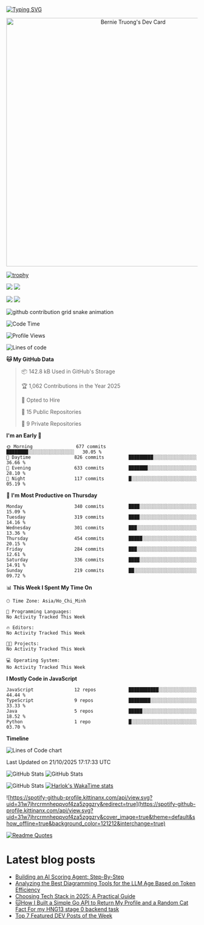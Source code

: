 [![Typing SVG](https://readme-typing-svg.demolab.com?font=Fira+Code&pause=1000&color=F37022&center=true&vCenter=true&random=true&width=435&lines=A+Senior+Student+at+FPT+University;A+Member+of+Japanese+Software+Club;A+Passionate+and+Curiosity+Developer)](https://git.io/typing-svg)

<div align="center">
   <a href="https://app.daily.dev/bernietruong">
      <img src="./devcard.png" width="652" alt="Bernie Truong's Dev Card"/>
   </a>
</div>

[![trophy](https://github-profile-trophy.vercel.app/?username=i-am-truong&theme=buddhism)](https://github.com/ryo-ma/github-profile-trophy)

![](https://raw.githubusercontent.com/i-am-truong/i-am-truong/master/generated/languages.svg#gh-dark-mode-only)
![](https://raw.githubusercontent.com/i-am-truong/i-am-truong/master/generated/overview.svg#gh-dark-mode-only)

![](https://raw.githubusercontent.com/i-am-truong/i-am-truong/master/generated/overview.svg#gh-light-mode-only)
![](https://raw.githubusercontent.com/i-am-truong/i-am-truong/master/generated/languages.svg#gh-light-mode-only)

<picture>
  <source
    media="(prefers-color-scheme: dark)"
    srcset="https://raw.githubusercontent.com/i-am-truong/i-am-truong/output/github-contribution-grid-snake-dark.svg"
  />
  <source
    media="(prefers-color-scheme: light)"
    srcset="https://raw.githubusercontent.com/i-am-truong/i-am-truong/output/github-contribution-grid-snake.svg"
  />
  <img
    alt="github contribution grid snake animation"
    src="https://raw.githubusercontent.com/i-am-truong/i-am-truong/output/github-contribution-grid-snake.svg"
  />
</picture>

<!--START_SECTION:waka-->
![Code Time](http://img.shields.io/badge/Code%20Time-14%20hrs%2031%20mins-blue)

![Profile Views](http://img.shields.io/badge/Profile%20Views-0-blue)

![Lines of code](https://img.shields.io/badge/From%20Hello%20World%20I%27ve%20Written-893.1%20thousand%20lines%20of%20code-blue)

**🐱 My GitHub Data** 

> 📦 142.8 kB Used in GitHub's Storage 
 > 
> 🏆 1,062 Contributions in the Year 2025
 > 
> 💼 Opted to Hire
 > 
> 📜 15 Public Repositories 
 > 
> 🔑 9 Private Repositories 
 > 
**I'm an Early 🐤** 

```text
🌞 Morning                677 commits         ████████░░░░░░░░░░░░░░░░░   30.05 % 
🌆 Daytime                826 commits         █████████░░░░░░░░░░░░░░░░   36.66 % 
🌃 Evening                633 commits         ███████░░░░░░░░░░░░░░░░░░   28.10 % 
🌙 Night                  117 commits         █░░░░░░░░░░░░░░░░░░░░░░░░   05.19 % 
```
📅 **I'm Most Productive on Thursday** 

```text
Monday                   340 commits         ████░░░░░░░░░░░░░░░░░░░░░   15.09 % 
Tuesday                  319 commits         ████░░░░░░░░░░░░░░░░░░░░░   14.16 % 
Wednesday                301 commits         ███░░░░░░░░░░░░░░░░░░░░░░   13.36 % 
Thursday                 454 commits         █████░░░░░░░░░░░░░░░░░░░░   20.15 % 
Friday                   284 commits         ███░░░░░░░░░░░░░░░░░░░░░░   12.61 % 
Saturday                 336 commits         ████░░░░░░░░░░░░░░░░░░░░░   14.91 % 
Sunday                   219 commits         ██░░░░░░░░░░░░░░░░░░░░░░░   09.72 % 
```


📊 **This Week I Spent My Time On** 

```text
🕑︎ Time Zone: Asia/Ho_Chi_Minh

💬 Programming Languages: 
No Activity Tracked This Week

🔥 Editors: 
No Activity Tracked This Week

🐱‍💻 Projects: 
No Activity Tracked This Week

💻 Operating System: 
No Activity Tracked This Week
```

**I Mostly Code in JavaScript** 

```text
JavaScript               12 repos            ███████████░░░░░░░░░░░░░░   44.44 % 
TypeScript               9 repos             ████████░░░░░░░░░░░░░░░░░   33.33 % 
Java                     5 repos             █████░░░░░░░░░░░░░░░░░░░░   18.52 % 
Python                   1 repo              █░░░░░░░░░░░░░░░░░░░░░░░░   03.70 % 
```



**Timeline**

![Lines of Code chart](https://raw.githubusercontent.com/i-am-truong/i-am-truong/master/assets/bar_graph.png)


 Last Updated on 21/10/2025 17:17:33 UTC
<!--END_SECTION:waka-->

![GitHub Stats](https://github-readme-stats.vercel.app/api?username=i-am-truong&show=reviews,discussions_started,discussions_answered,prs_merged,prs_merged_percentage&theme=ambient_gradient&rank_icon=percentile&show_icons=true&include_all_commits=true&hide_border=true&count_private=true)
![GitHub Stats](https://streak-stats.demolab.com?user=i-am-truong&theme=ambient_gradient&hide_border=true)

![GitHub Stats](https://github-readme-stats.vercel.app/api/top-langs/?username=i-am-truong&theme=ambient_gradient&show_icons=true&hide_border=true&layout=compact)
[![Harlok's WakaTime stats](https://github-readme-stats.vercel.app/api/wakatime?username=iamtruong&theme=ambient_gradient&layout=compact&custom_title=Bernie%20Truong's%20WakaTime%20Stats)](https://github.com/anuraghazra/github-readme-stats)

![https://spotify-github-profile.kittinanx.com/api/view.svg?uid=31w7jhrcrmnheppvof4za5zggzry&redirect=true](https://spotify-github-profile.kittinanx.com/api/view.svg?uid=31w7jhrcrmnheppvof4za5zggzry&cover_image=true&theme=default&show_offline=true&background_color=121212&interchange=true)

[![Readme Quotes](https://quotes-github-readme.vercel.app/api?type=horizontal&theme=github_blue)](https://github.com/piyushsuthar/github-readme-quotes)


# Latest blog posts
<!-- BLOG-POST-LIST:START -->
- [Building an AI Scoring Agent: Step-By-Step](https://dev.to/jessesbyers/building-an-ai-scoring-agent-step-by-step-3cbn)
- [Analyzing the Best Diagramming Tools for the LLM Age Based on Token Efficiency](https://dev.to/_768dd7ab130016ab8b0a/analyzing-the-best-diagramming-tools-for-the-llm-age-based-on-token-efficiency-5891)
- [Choosing Tech Stack in 2025: A Practical Guide](https://dev.to/dimeloper/choosing-tech-stack-in-2025-a-practical-guide-4gll)
- [🐱How I Built a Simple Go API to Return My Profile and a Random Cat Fact For my HNG13 stage 0 backend task](https://dev.to/i_ce_u/how-i-built-a-simple-go-api-to-return-my-profile-and-a-random-cat-fact-for-my-hng13-stage-0-2n81)
- [Top 7 Featured DEV Posts of the Week](https://dev.to/devteam/top-7-featured-dev-posts-of-the-week-294d)
<!-- BLOG-POST-LIST:END -->

<!-- START gadpp -->
